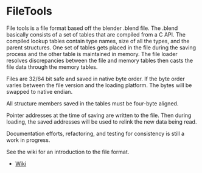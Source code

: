 # FileTools
File tools is a file format based off the blender .blend file. The .blend basically consists of a set of tables that are compiled from a C API. The compiled lookup tables contain type names, size of all the types, and the parent structures. One set of tables gets placed in the file during the saving process and the other table is maintained in memory. The file loader resolves discrepancies between the file and memory tables then casts the file data through the memory tables.

Files are 32/64 bit safe and saved in native byte order. If the byte order varies between the file version and the loading platform. The bytes will be swapped to native endian. 

All structure members saved in the tables must be four-byte aligned.

Pointer addresses at the time of saving are written to the file. Then during loading, the saved addresses will be used to relink the new data being read.

Documentation efforts, refactoring, and testing for consistency is still a work in progress. 

See the wiki for an introduction to the file format.
* [Wiki](https://github.com/snailrose/FileTools/wiki)
